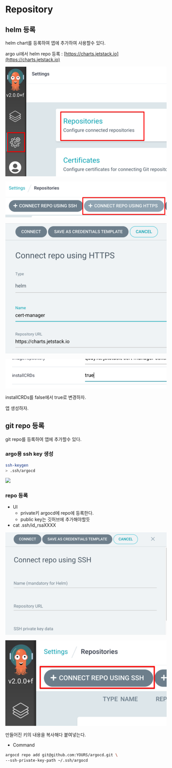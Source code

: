 # Repository

## helm 등록

helm chart를 등록하여 앱에 추가하여 사용할수 있다.

argo ui에서 helm repo 등록 : [https://charts.jetstack.io](https://charts.jetstack.io)

![](../.gitbook/assets/argocd-repository-01.png)

![](../.gitbook/assets/argocd-repository-02.png)

![](../.gitbook/assets/argocd-repository-03.png)

![](../.gitbook/assets/argocd-repository-04.png)

installCRDs를 false에서 true로 변경하자.

앱 생성하자.

## git repo 등록

git repo를 등록하여 앱에 추가할수 있다.

### argo용 ssh key 생성

```bash
ssh-keygen
> .ssh/argocd
```

![](https://github.com/teamsmiley/modern-ci-cd/tree/8ac743513c1fa98e75444a8dbe175ddb17742576/.gitbook/assets/argocd-repo-04.png)

### repo 등록

- UI
  - private키 argocd에 repo에 등록한다.
  - public key는 깃허브에 추가해야할듯
- cat .ssh/id_rsaXXXX

![](../.gitbook/assets/argocd-repo-05.png)

![](../.gitbook/assets/argocd-repo-06.png)

만들어진 키의 내용을 복사해다 붙여넣는다.

- Command

```bash
argocd repo add git@github.com:YOURS/argocd.git \
--ssh-private-key-path ~/.ssh/argocd
```
